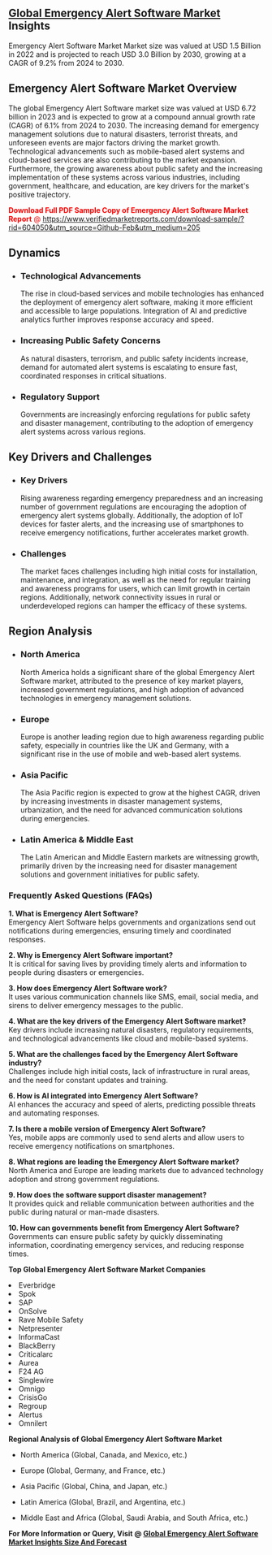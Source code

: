 <h2><a href="https://www.verifiedmarketreports.com/download-sample/?rid=604050&amp;utm_source=Github&amp;utm_medium=205" target="_blank">Global Emergency Alert Software Market</a> Insights</h2><p>Emergency Alert Software Market Market size was valued at USD 1.5 Billion in 2022 and is projected to reach USD 3.0 Billion by 2030, growing at a CAGR of 9.2% from 2024 to 2030.</p><p> <h2>Emergency Alert Software Market Overview</h2> <p>The global Emergency Alert Software market size was valued at USD 6.72 billion in 2023 and is expected to grow at a compound annual growth rate (CAGR) of 6.1% from 2024 to 2030. The increasing demand for emergency management solutions due to natural disasters, terrorist threats, and unforeseen events are major factors driving the market growth. Technological advancements such as mobile-based alert systems and cloud-based services are also contributing to the market expansion. Furthermore, the growing awareness about public safety and the increasing implementation of these systems across various industries, including government, healthcare, and education, are key drivers for the market's positive trajectory.</p> <p><p><span class=""><span style="color: #ff0000;"><strong>Download Full PDF Sample Copy of Emergency Alert Software Market Report</strong> @ </span><a href="https://www.verifiedmarketreports.com/download-sample/?rid=604050&amp;utm_source=Github-Feb&amp;utm_medium=205" target="_blank">https://www.verifiedmarketreports.com/download-sample/?rid=604050&amp;utm_source=Github-Feb&amp;utm_medium=205</a></span></p></p> <h2>Dynamics</h2> <ul> <li><h3>Technological Advancements</h3> The rise in cloud-based services and mobile technologies has enhanced the deployment of emergency alert software, making it more efficient and accessible to large populations. Integration of AI and predictive analytics further improves response accuracy and speed.</li> <li><h3>Increasing Public Safety Concerns</h3> As natural disasters, terrorism, and public safety incidents increase, demand for automated alert systems is escalating to ensure fast, coordinated responses in critical situations.</li> <li><h3>Regulatory Support</h3> Governments are increasingly enforcing regulations for public safety and disaster management, contributing to the adoption of emergency alert systems across various regions.</li> </ul> <h2>Key Drivers and Challenges</h2> <ul> <li><h3>Key Drivers</h3> Rising awareness regarding emergency preparedness and an increasing number of government regulations are encouraging the adoption of emergency alert systems globally. Additionally, the adoption of IoT devices for faster alerts, and the increasing use of smartphones to receive emergency notifications, further accelerates market growth.</li> <li><h3>Challenges</h3> The market faces challenges including high initial costs for installation, maintenance, and integration, as well as the need for regular training and awareness programs for users, which can limit growth in certain regions. Additionally, network connectivity issues in rural or underdeveloped regions can hamper the efficacy of these systems.</li> </ul> <h2>Region Analysis</h2> <ul> <li><h3>North America</h3> North America holds a significant share of the global Emergency Alert Software market, attributed to the presence of key market players, increased government regulations, and high adoption of advanced technologies in emergency management solutions.</li> <li><h3>Europe</h3> Europe is another leading region due to high awareness regarding public safety, especially in countries like the UK and Germany, with a significant rise in the use of mobile and web-based alert systems.</li> <li><h3>Asia Pacific</h3> The Asia Pacific region is expected to grow at the highest CAGR, driven by increasing investments in disaster management systems, urbanization, and the need for advanced communication solutions during emergencies.</li> <li><h3>Latin America & Middle East</h3> The Latin American and Middle Eastern markets are witnessing growth, primarily driven by the increasing need for disaster management solutions and government initiatives for public safety.</li> </ul> <h3>Frequently Asked Questions (FAQs)</h3> <p><strong>1. What is Emergency Alert Software?</strong><br> Emergency Alert Software helps governments and organizations send out notifications during emergencies, ensuring timely and coordinated responses.</p> <p><strong>2. Why is Emergency Alert Software important?</strong><br> It is critical for saving lives by providing timely alerts and information to people during disasters or emergencies.</p> <p><strong>3. How does Emergency Alert Software work?</strong><br> It uses various communication channels like SMS, email, social media, and sirens to deliver emergency messages to the public.</p> <p><strong>4. What are the key drivers of the Emergency Alert Software market?</strong><br> Key drivers include increasing natural disasters, regulatory requirements, and technological advancements like cloud and mobile-based systems.</p> <p><strong>5. What are the challenges faced by the Emergency Alert Software industry?</strong><br> Challenges include high initial costs, lack of infrastructure in rural areas, and the need for constant updates and training.</p> <p><strong>6. How is AI integrated into Emergency Alert Software?</strong><br> AI enhances the accuracy and speed of alerts, predicting possible threats and automating responses.</p> <p><strong>7. Is there a mobile version of Emergency Alert Software?</strong><br> Yes, mobile apps are commonly used to send alerts and allow users to receive emergency notifications on smartphones.</p> <p><strong>8. What regions are leading the Emergency Alert Software market?</strong><br> North America and Europe are leading markets due to advanced technology adoption and strong government regulations.</p> <p><strong>9. How does the software support disaster management?</strong><br> It provides quick and reliable communication between authorities and the public during natural or man-made disasters.</p> <p><strong>10. How can governments benefit from Emergency Alert Software?</strong><br> Governments can ensure public safety by quickly disseminating information, coordinating emergency services, and reducing response times.</p> </p><p><strong>Top Global Emergency Alert Software Market Companies</strong></p><div data-test-id=""><p><li>Everbridge</li><li> Spok</li><li> SAP</li><li> OnSolve</li><li> Rave Mobile Safety</li><li> Netpresenter</li><li> InformaCast</li><li> BlackBerry</li><li> Criticalarc</li><li> Aurea</li><li> F24 AG</li><li> Singlewire</li><li> Omnigo</li><li> CrisisGo</li><li> Regroup</li><li> Alertus</li><li> Omnilert</li></p><div><strong>Regional Analysis of&nbsp;Global Emergency Alert Software Market</strong></div><ul><li dir="ltr"><p dir="ltr">North America&nbsp;(Global, Canada, and Mexico, etc.)</p></li><li dir="ltr"><p dir="ltr">Europe (Global, Germany, and France, etc.)</p></li><li dir="ltr"><p dir="ltr">Asia Pacific&nbsp;(Global, China, and Japan, etc.)</p></li><li dir="ltr"><p dir="ltr">Latin America&nbsp;(Global, Brazil, and Argentina, etc.)</p></li><li dir="ltr">Middle East and Africa&nbsp;(Global, Saudi Arabia, and South Africa, etc.)</li></ul><p><strong>For More Information or Query, Visit @&nbsp;</strong><strong><a href="https://www.verifiedmarketreports.com/product/emergency-alert-software-market/?utm_source=Github&amp;utm_medium=205" target="_blank">Global Emergency Alert Software Market Insights Size And Forecast</a></strong></p></div>
